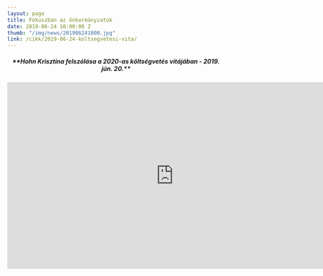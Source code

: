 ```yaml
---
layout: page
title: Fókuszban az önkormányzatok
date: 2019-06-24 10:00:00 Z
thumb: "/img/news/201906241000.jpg"
link: /cikk/2019-06-24-koltsegvetesi-vita/
---
```

<h5 style="text-align: center;">**Hohn Krisztina felszólása a 2020-as költségvetés vitájában - 2019. jún. 20.**</h5>
<iframe width="770" height="433" src="https://www.youtube.com/embed/oSEWSL1lIaw" frameborder="0" allowfullscreen></iframe>